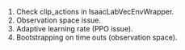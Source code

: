 1. Check clip_actions in IsaacLabVecEnvWrapper.
2. Observation space issue.
3. Adaptive learning rate (PPO issue).
4. Bootstrapping on time outs (observation space).